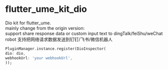 # flutter_ume_kit_dio

Dio kit for flutter_ume.\
mainly change from the origin version:\
support share response data or custom input text to dingTalk/feiShu/weChat robot
支持把网络请求数据发送到钉钉/飞书/微信机器人
```dart
PluginManager.instance.register(DioInspector(
dio: dio,
webhookUrl: 'your webhookUrl',
));
```
